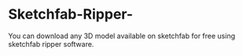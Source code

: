 # Sketchfab-Ripper-
You can download any 3D model available on sketchfab for free using sketchfab ripper software.
